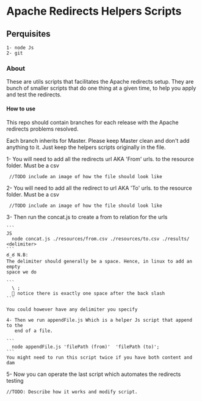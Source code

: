 # Apache Redirects Helpers Scripts

## Perquisites
    1- node Js
    2- git

### About

These are utils scripts that facilitates the Apache redirects setup. They are
bunch of smaller scripts that do one thing at a given time, to help you apply
and test the redirects.

#### How to use
This repo should contain branches for each release with the Apache redirects
problems resolved.

Each branch inherits for Master. Please keep Master clean and don't add anything
to it. Just keep the helpers scripts originally in the file.

  1- You will need to add all the redirects url AKA 'From' urls. to the resource
     folder. Must be a csv

     //TODO include an image of how the file should look like

  2- You will need to add all the redirect to url AKA 'To' urls. to the resource
     folder. Must be a csv  

     //TODO include an image of how the file should look like

  3- Then run the concat.js to create a from to relation for the urls

    ```
    JS
      node concat.js ./resources/from.csv ./resources/to.csv ./results/ <delimiter>
    ```
    ఠ_ఠ N.B:
    The delimiter should generally be a space. Hence, in linux to add an empty
    space we do

    ```
      \ ;
      👀 notice there is exactly one space after the back slash
    ```

    You could however have any delimiter you specify

    4- Then we run appendFile.js Which is a helper Js script that append to the
       end of a file.

    ```
      node appendFile.js 'filePath (from)'  'filePath (to)';
    ```
    You might need to run this script twice if you have both content and dam

   5- Now you can operate the last script which automates the redirects testing

    //TODO: Describe how it works and modify script. 
